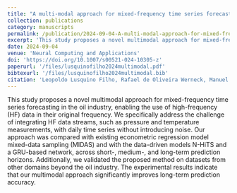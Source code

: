 ```yaml
---
title: "A multi-modal approach for mixed-frequency time series forecasting"
collection: publications
category: manuscripts
permalink: /publication/2024-09-04-A-multi-modal-approach-for-mixed-frequency-time-series-forecasting
excerpt: 'This study proposes a novel multimodal approach for mixed-frequency time series forecasting in the oil industry, enabling the use of high-frequency (HF) data in their original frequency. We specifically address the challenge of integrating HF data streams, such as pressure and temperature measurements, with daily time series without introducing noise.'
date: 2024-09-04
venue: 'Neural Computing and Applications'
doi: 'https://doi.org/10.1007/s00521-024-10305-z'
paperurl: '/files/lusquinofilho2024multimodal.pdf'
bibtexurl: '/files/lusquinofilho2024multimodal.bib'
citation: 'Leopoldo Lusquino Filho, Rafael de Oliveira Werneck, Manuel Castro, Pedro Ribeiro Mendes Júnior, Augusto Lustosa, Marcelo Zampieri, Oscar Linares, Renato Moura, Elayne Morais, Murilo Amaral, Soroor Salavati, Ashish Loomba, Ahmed Esmin, Maiara Gonçalves, Denis José Schiozer, Alexandre Ferreira, Alessandra Davólio, and Anderson Rocha. A multi-modal approach for mixed-frequency time series forecasting. Neural Computing and Applications, 36(34):21581–21605, 2024.'
---
```


This study proposes a novel multimodal approach for mixed-frequency time series forecasting in the oil industry, enabling the use of high-frequency (HF) data in their original frequency. We specifically address the challenge of integrating HF data streams, such as pressure and temperature measurements, with daily time series without introducing noise. Our approach was compared with existing econometric regression model mixed-data sampling (MIDAS) and with the data-driven models N-HiTS and a GRU-based network, across short-, medium-, and long-term prediction horizons. Additionally, we validated the proposed method on datasets from other domains beyond the oil industry. The experimental results indicate that our multimodal approach significantly improves long-term prediction accuracy.